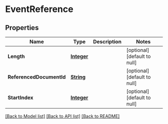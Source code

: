 # EventReference
## Properties

Name | Type | Description | Notes
------------ | ------------- | ------------- | -------------
**Length** | [**Integer**](integer.md) |  | [optional] [default to null]
**ReferencedDocumentId** | [**String**](string.md) |  | [optional] [default to null]
**StartIndex** | [**Integer**](integer.md) |  | [optional] [default to null]

[[Back to Model list]](../README.md#documentation-for-models) [[Back to API list]](../README.md#documentation-for-api-endpoints) [[Back to README]](../README.md)

